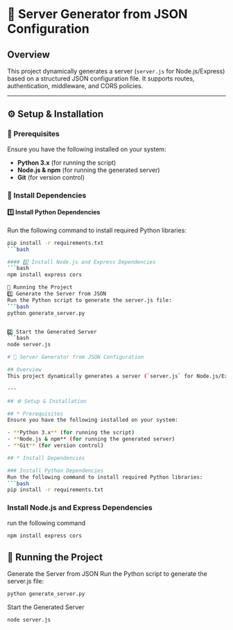 # 🚀 Server Generator from JSON Configuration

## Overview  
This project dynamically generates a server (`server.js` for Node.js/Express) based on a structured JSON configuration file. It supports routes, authentication, middleware, and CORS policies.

---

## ⚙ Setup & Installation  

### 🔹 Prerequisites  
Ensure you have the following installed on your system:  

- **Python 3.x** (for running the script)  
- **Node.js & npm** (for running the generated server)  
- **Git** (for version control)  

### 🔹 Install Dependencies  

#### 1️⃣ Install Python Dependencies  
Run the following command to install required Python libraries:  
```bash
pip install -r requirements.txt
```bash

#### 2️⃣ Install Node.js and Express Dependencies 
```bash
npm install express cors

🚀 Running the Project
1️⃣ Generate the Server from JSON
Run the Python script to generate the server.js file:
```bash
python generate_server.py


2️⃣ Start the Generated Server
```bash
node server.js

# 🚀 Server Generator from JSON Configuration

## Overview  
This project dynamically generates a server (`server.js` for Node.js/Express) based on a structured JSON configuration file. It supports routes, authentication, middleware, and CORS policies.

---

## ⚙ Setup & Installation  

## * Prerequisites  
Ensure you have the following installed on your system:  

- **Python 3.x** (for running the script)  
- **Node.js & npm** (for running the generated server)  
- **Git** (for version control)  

## * Install Dependencies  

### Install Python Dependencies  
Run the following command to install required Python libraries:  
```bash
pip install -r requirements.txt
```


### Install Node.js and Express Dependencies 
run the following command 
```bash
npm install express cors
```


##  🚀 Running the Project
 Generate the Server from JSON
Run the Python script to generate the server.js file:
```bash
python generate_server.py
```


 Start the Generated Server
```bash
node server.js
```